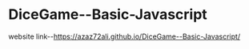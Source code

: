 # DiceGame--Basic-Javascript

website link--https://azaz72ali.github.io/DiceGame--Basic-Javascript/

